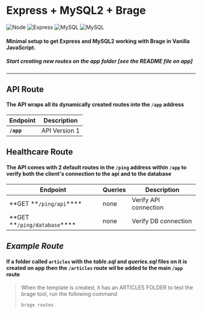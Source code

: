 # **Express + MySQL2 + Brage**

![Node](https://img.shields.io/badge/Node.js-43853D?style=for-the-badge&logo=node.js&logoColor=white) ![Express](https://img.shields.io/badge/Express.js-404D59?style=for-the-badge) ![MySQL](https://img.shields.io/badge/MySQL-005C84?style=for-the-badge&logo=mysql&logoColor=white) ![MySQL](https://img.shields.io/badge/JavaScript-F7DF1E?style=for-the-badge&logo=javascript&logoColor=black)

#### Minimal setup to get Express and MySQL2 working with Brage in Vanilla JavaScript.

##### Start creating new routes on the **_app_** folder [see the README file on app]

---

## API Route

#### The API wraps all its dynamically created routes into the `/app` address

| Endpoint   | Description   |
| ---------- | ------------- |
| **`/app`** | API Version 1 |

## Healthcare Route

#### The API comes with 2 default routes in the `/ping` address within `/app` to verify both the client's connection to the api and to the database

| Endpoint                         | Queries | Description           |
| -------------------------------- | ------- | --------------------- |
| **GET **`/ping/api`\*\*\*\*      | none    | Verify API connection |
| **GET **`/ping/database`\*\*\*\* | none    | Verify DB connection  |

## _Example Route_

#### If a folder called `articles` with the _table.sql_ and _queries.sql_ files on it is created on app then the `/articles` route wil be added to the main `/app` route

> When the template is created, it has an ARTICLES FOLDER to test the brage tool, run the following command
>
> ```
> brage routes
> ```
